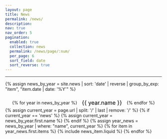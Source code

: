 ```yaml
---
layout: page
title: News
permalink: /news/
description: 
nav: true
nav_order: 5
pagination:
  enabled: true
  collection: news
  permalink: /news/page/:num/
  per_page: 6
  sort_field: date
  sort_reverse: true
---
```


<hr />

{% assign news_by_year = site.news | sort: 'date' | reverse | group_by_exp: "item", "item.date | date: '%Y'" %}

<!-- Pagination links -->
<div class="pagination-links">
  {% for year in news_by_year %}
    <a href="{{ site.baseurl }}/news/{{ year.name }}/">{{ year.name }}</a>
  {% endfor %}
</div>

<div class="news">
  <div class="grid">
    {% assign current_year = page.url | split: '/' | last | remove: '/' %}
    {% if current_year == 'news' %}
      {% assign current_year = news_by_year.first.name %}
    {% endif %}
    {% assign year_news = news_by_year | where: "name", current_year %}
    {% for item in year_news.first.items %}
      {% include news_item.liquid %}
    {% endfor %}
  </div>
</div>


<style>
.pagination-links {
  display: flex;
  justify-content: center;
  align-items: center;
  margin-top: 20px;
}

.pagination-links a,
.pagination-links span,
.pagination-links em {
  padding: 5px 10px;
  margin: 0 5px;
  font-size: 18px;
  text-decoration: none;
  color: #000000;
  transition: color 0.3s;
}

.pagination-links a:hover {
  color: #2698ba;
}

.pagination-links em {
  font-weight: bold;
  color: #2698ba;
}

.pagination-links .prev,
.pagination-links .next {
  font-weight: bold;
}

@media (prefers-color-scheme: light) {
  .pagination-links a,
  .pagination-links span,
  .pagination-links em {
    color: #000000 !important;
  }
}

@media (prefers-color-scheme: dark) {
  .pagination-links a,
  .pagination-links span,
  .pagination-links em {
    color: #ccc;
  }

  .pagination-links a:hover {
    color: #2698ba;
  }

  .pagination-links em {
    color: #2698ba;
  }
}
</style>





